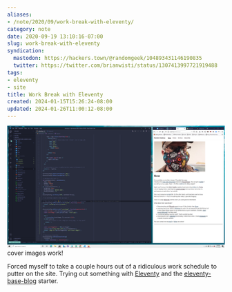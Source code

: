 ```yaml
---
aliases:
- /note/2020/09/work-break-with-eleventy/
category: note
date: 2020-09-19 13:10:16-07:00
slug: work-break-with-eleventy
syndication:
  mastodon: https://hackers.town/@randomgeek/104893431146190835
  twitter: https://twitter.com/brianwisti/status/1307413997721919488
tags:
- eleventy
- site
title: Work Break with Eleventy
created: 2024-01-15T15:26:24-08:00
updated: 2024-01-26T11:00:12-08:00
---
```


![attachments/img/2020/cover-2020-09-19.png](../../../attachments/img/2020/cover-2020-09-19.png)
cover images work!

Forced myself to take a couple hours out of a ridiculous work schedule to putter on the site. Trying out something with [Eleventy](../../../card/Eleventy.md) and the [eleventy-base-blog](https://github.com/11ty/eleventy-base-blog) starter.
